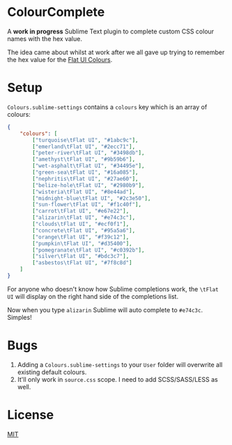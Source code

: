 # ColourComplete

A **work in progress** Sublime Text plugin to complete custom CSS colour names with the hex value.

The idea came about whilst at work after we all gave up trying to remember the hex value for the [Flat UI Colours](http://flatuicolors.com).

# Setup
`Colours.sublime-settings` contains a `colours` key which is an array of colours:

```json
{
    "colours": [
        ["turquoise\tFlat UI", "#1abc9c"],
        ["emerland\tFlat UI", "#2ecc71"],
        ["peter-river\tFlat UI", "#3498db"],
        ["amethyst\tFlat UI", "#9b59b6"],
        ["wet-asphalt\tFlat UI", "#34495e"],
        ["green-sea\tFlat UI", "#16a085"],
        ["nephritis\tFlat UI", "#27ae60"],
        ["belize-hole\tFlat UI", "#2980b9"],
        ["wisteria\tFlat UI", "#8e44ad"],
        ["midnight-blue\tFlat UI", "#2c3e50"],
        ["sun-flower\tFlat UI", "#f1c40f"],
        ["carrot\tFlat UI", "#e67e22"],
        ["alizarin\tFlat UI", "#e74c3c"],
        ["clouds\tFlat UI", "#ecf0f1"],
        ["concrete\tFlat UI", "#95a5a6"],
        ["orange\tFlat UI", "#f39c12"],
        ["pumpkin\tFlat UI", "#d35400"],
        ["pomegranate\tFlat UI", "#c0392b"],
        ["silver\tFlat UI", "#bdc3c7"],
        ["asbestos\tFlat UI", "#7f8c8d"]
    ]
}
```

For anyone who doesn't know how Sublime completions work, the `\tFlat UI` will display on the right hand side of the completions list.

Now when you type `alizarin` Sublime will auto complete to `#e74c3c`. Simples!

# Bugs

1. Adding a `Colours.sublime-settings` to your `User` folder will overwrite all existing default colours.
2. It'll only work in `source.css` scope. I need to add SCSS/SASS/LESS as well.

# License
[MIT](http://jbrooksuk.mit-license.org)